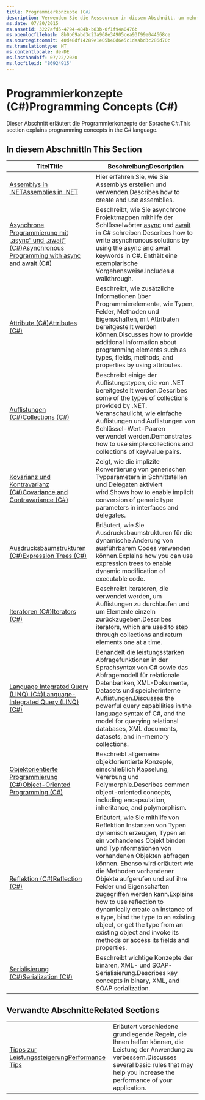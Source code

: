 ```yaml
---
title: Programmierkonzepte (C#)
description: Verwenden Sie die Ressourcen in diesem Abschnitt, um mehr über Programmierkonzepte in der Sprache C# zu erfahren, einschließlich der objektorientierten Programmierung.
ms.date: 07/20/2015
ms.assetid: 3227afd5-4794-484b-b83b-0f1f94a0476b
ms.openlocfilehash: 8b0b69abd3c23a968e34905cea93f99e044668ce
ms.sourcegitcommit: 40de8df14289e1e05b40d6e5c1daabd3c286d70c
ms.translationtype: HT
ms.contentlocale: de-DE
ms.lasthandoff: 07/22/2020
ms.locfileid: "86924915"
---
```

# <a name="programming-concepts-c"></a><span data-ttu-id="a893f-103">Programmierkonzepte (C#)</span><span class="sxs-lookup"><span data-stu-id="a893f-103">Programming Concepts (C#)</span></span>
<span data-ttu-id="a893f-104">Dieser Abschnitt erläutert die Programmierkonzepte der Sprache C#.</span><span class="sxs-lookup"><span data-stu-id="a893f-104">This section explains programming concepts in the C# language.</span></span>  
  
## <a name="in-this-section"></a><span data-ttu-id="a893f-105">In diesem Abschnitt</span><span class="sxs-lookup"><span data-stu-id="a893f-105">In This Section</span></span>  
  
|<span data-ttu-id="a893f-106">Titel</span><span class="sxs-lookup"><span data-stu-id="a893f-106">Title</span></span>|<span data-ttu-id="a893f-107">Beschreibung</span><span class="sxs-lookup"><span data-stu-id="a893f-107">Description</span></span>|  
|-----------|-----------------|  
|[<span data-ttu-id="a893f-108">Assemblys in .NET</span><span class="sxs-lookup"><span data-stu-id="a893f-108">Assemblies in .NET</span></span>](../../../standard/assembly/index.md)|<span data-ttu-id="a893f-109">Hier erfahren Sie, wie Sie Assemblys erstellen und verwenden.</span><span class="sxs-lookup"><span data-stu-id="a893f-109">Describes how to create and use assemblies.</span></span>|  
|[<span data-ttu-id="a893f-110">Asynchrone Programmierung mit „async“ und „await“ (C#)</span><span class="sxs-lookup"><span data-stu-id="a893f-110">Asynchronous Programming with async and await (C#)</span></span>](./async/index.md)|<span data-ttu-id="a893f-111">Beschreibt, wie Sie asynchrone Projektmappen mithilfe der Schlüsselwörter [async](../../language-reference/keywords/async.md) und [await](../../language-reference/operators/await.md) in C# schreiben.</span><span class="sxs-lookup"><span data-stu-id="a893f-111">Describes how to write asynchronous solutions by using the [async](../../language-reference/keywords/async.md) and [await](../../language-reference/operators/await.md) keywords in C#.</span></span> <span data-ttu-id="a893f-112">Enthält eine exemplarische Vorgehensweise.</span><span class="sxs-lookup"><span data-stu-id="a893f-112">Includes a walkthrough.</span></span>|  
|[<span data-ttu-id="a893f-113">Attribute (C#)</span><span class="sxs-lookup"><span data-stu-id="a893f-113">Attributes (C#)</span></span>](./attributes/index.md)|<span data-ttu-id="a893f-114">Beschreibt, wie zusätzliche Informationen über Programmierelemente, wie Typen, Felder, Methoden und Eigenschaften, mit Attributen bereitgestellt werden können.</span><span class="sxs-lookup"><span data-stu-id="a893f-114">Discusses how to provide additional information about programming elements such as types, fields, methods, and properties by using attributes.</span></span>|  
|[<span data-ttu-id="a893f-115">Auflistungen (C#)</span><span class="sxs-lookup"><span data-stu-id="a893f-115">Collections (C#)</span></span>](./collections.md)|<span data-ttu-id="a893f-116">Beschreibt einige der Auflistungstypen, die von .NET bereitgestellt werden.</span><span class="sxs-lookup"><span data-stu-id="a893f-116">Describes some of the types of collections provided by .NET.</span></span> <span data-ttu-id="a893f-117">Veranschaulicht, wie einfache Auflistungen und Auflistungen von Schlüssel-Wert-Paaren verwendet werden.</span><span class="sxs-lookup"><span data-stu-id="a893f-117">Demonstrates how to use simple collections and collections of key/value pairs.</span></span>|  
|[<span data-ttu-id="a893f-118">Kovarianz und Kontravarianz (C#)</span><span class="sxs-lookup"><span data-stu-id="a893f-118">Covariance and Contravariance (C#)</span></span>](./covariance-contravariance/index.md)|<span data-ttu-id="a893f-119">Zeigt, wie die implizite Konvertierung von generischen Typparametern in Schnittstellen und Delegaten aktiviert wird.</span><span class="sxs-lookup"><span data-stu-id="a893f-119">Shows how to enable implicit conversion of generic type parameters in interfaces and delegates.</span></span>|  
|[<span data-ttu-id="a893f-120">Ausdrucksbaumstrukturen (C#)</span><span class="sxs-lookup"><span data-stu-id="a893f-120">Expression Trees (C#)</span></span>](./expression-trees/index.md)|<span data-ttu-id="a893f-121">Erläutert, wie Sie Ausdrucksbaumstrukturen für die dynamische Änderung von ausführbarem Codes verwenden können.</span><span class="sxs-lookup"><span data-stu-id="a893f-121">Explains how you can use expression trees to enable dynamic modification of executable code.</span></span>|  
|[<span data-ttu-id="a893f-122">Iteratoren (C#)</span><span class="sxs-lookup"><span data-stu-id="a893f-122">Iterators (C#)</span></span>](./iterators.md)|<span data-ttu-id="a893f-123">Beschreibt Iteratoren, die verwendet werden, um Auflistungen zu durchlaufen und um Elemente einzeln zurückzugeben.</span><span class="sxs-lookup"><span data-stu-id="a893f-123">Describes iterators, which are used to step through collections and return elements one at a time.</span></span>|  
|[<span data-ttu-id="a893f-124">Language Integrated Query (LINQ) (C#)</span><span class="sxs-lookup"><span data-stu-id="a893f-124">Language-Integrated Query (LINQ) (C#)</span></span>](./linq/index.md)|<span data-ttu-id="a893f-125">Behandelt die leistungsstarken Abfragefunktionen in der Sprachsyntax von C# sowie das Abfragemodell für relationale Datenbanken, XML-Dokumente, Datasets und speicherinterne Auflistungen.</span><span class="sxs-lookup"><span data-stu-id="a893f-125">Discusses the powerful query capabilities in the language syntax of C#, and the model for querying relational databases, XML documents, datasets, and in-memory collections.</span></span>|  
|[<span data-ttu-id="a893f-126">Objektorientierte Programmierung (C#)</span><span class="sxs-lookup"><span data-stu-id="a893f-126">Object-Oriented Programming (C#)</span></span>](./object-oriented-programming.md)|<span data-ttu-id="a893f-127">Beschreibt allgemeine objektorientierte Konzepte, einschließlich Kapselung, Vererbung und Polymorphie.</span><span class="sxs-lookup"><span data-stu-id="a893f-127">Describes common object-oriented concepts, including encapsulation, inheritance, and polymorphism.</span></span>|  
|[<span data-ttu-id="a893f-128">Reflektion (C#)</span><span class="sxs-lookup"><span data-stu-id="a893f-128">Reflection (C#)</span></span>](./reflection.md)|<span data-ttu-id="a893f-129">Erläutert, wie Sie mithilfe von Reflektion Instanzen von Typen dynamisch erzeugen, Typen an ein vorhandenes Objekt binden und Typinformationen von vorhandenen Objekten abfragen können. Ebenso wird erläutert wie die Methoden vorhandener Objekte aufgerufen und auf ihre Felder und Eigenschaften zugegriffen werden kann.</span><span class="sxs-lookup"><span data-stu-id="a893f-129">Explains how to use reflection to dynamically create an instance of a type, bind the type to an existing object, or get the type from an existing object and invoke its methods or access its fields and properties.</span></span>|  
|[<span data-ttu-id="a893f-130">Serialisierung (C#)</span><span class="sxs-lookup"><span data-stu-id="a893f-130">Serialization (C#)</span></span>](./serialization/index.md)|<span data-ttu-id="a893f-131">Beschreibt wichtige Konzepte der binären, XML- und SOAP-Serialisierung.</span><span class="sxs-lookup"><span data-stu-id="a893f-131">Describes key concepts in binary, XML, and SOAP serialization.</span></span>|  
  
## <a name="related-sections"></a><span data-ttu-id="a893f-132">Verwandte Abschnitte</span><span class="sxs-lookup"><span data-stu-id="a893f-132">Related Sections</span></span>  
  
|||  
|---|---|  
|[<span data-ttu-id="a893f-133">Tipps zur Leistungssteigerung</span><span class="sxs-lookup"><span data-stu-id="a893f-133">Performance Tips</span></span>](../../../framework/performance/performance-tips.md) | <span data-ttu-id="a893f-134">Erläutert verschiedene grundlegende Regeln, die Ihnen helfen können, die Leistung der Anwendung zu verbessern.</span><span class="sxs-lookup"><span data-stu-id="a893f-134">Discusses several basic rules that may help you increase the performance of your application.</span></span>|
